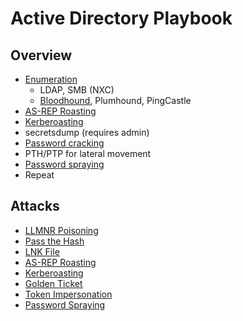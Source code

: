 # Active Directory Playbook
## Overview
- [Enumeration](https://github.com/toneillcodes/cybersecurity-notes/tree/main/active-directory/enumeration)
    - LDAP, SMB (NXC)
    - [Bloodhound](https://github.com/toneillcodes/cybersecurity-notes/blob/main/active-directory/enumeration/bloodhound.md), Plumhound, PingCastle
- [AS-REP Roasting](https://github.com/toneillcodes/cybersecurity-notes/blob/main/active-directory/attacks/asrep-roasting.md)
- [Kerberoasting](https://github.com/toneillcodes/cybersecurity-notes/blob/main/active-directory/attacks/kerberoasting.md)
- secretsdump (requires admin)
- [Password cracking](https://github.com/toneillcodes/cybersecurity-notes/blob/main/cracking/password-cracking.md)
- PTH/PTP for lateral movement
- [Password spraying](https://github.com/toneillcodes/cybersecurity-notes/blob/main/active-directory/attacks/password-spraying.md)
- Repeat
## Attacks
- [LLMNR Poisoning](https://github.com/toneillcodes/cybersecurity-notes/blob/main/active-directory/attacks/llmnr-poisoning.md)
- [Pass the Hash](https://github.com/toneillcodes/cybersecurity-notes/blob/main/active-directory/attacks/pass-the-hash.md)
- [LNK File](https://github.com/toneillcodes/cybersecurity-notes/blob/main/active-directory/attacks/lnk-file.md)
- [AS-REP Roasting](https://github.com/toneillcodes/cybersecurity-notes/blob/main/active-directory/attacks/asrep-roasting.md)
- [Kerberoasting](https://github.com/toneillcodes/cybersecurity-notes/blob/main/active-directory/attacks/kerberoasting.md)
- [Golden Ticket](https://github.com/toneillcodes/cybersecurity-notes/blob/main/active-directory/attacks/golden-ticket.md)
- [Token Impersonation](https://github.com/toneillcodes/cybersecurity-notes/blob/main/active-directory/attacks/token-impersonation.md)
- [Password Spraying](https://github.com/toneillcodes/cybersecurity-notes/blob/main/active-directory/attacks/password-spraying.md)
